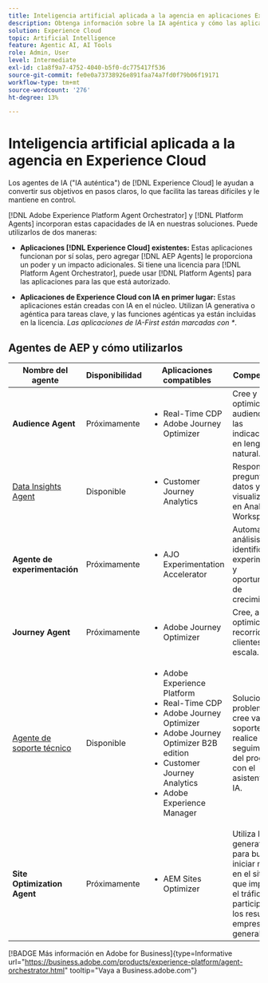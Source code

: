 ```yaml
---
title: Inteligencia artificial aplicada a la agencia en aplicaciones Experience Cloud
description: Obtenga información sobre la IA agéntica y cómo las aplicaciones de Experience Cloud utilizan el marco de trabajo agéntico de Adobe.
solution: Experience Cloud
topic: Artificial Intelligence
feature: Agentic AI, AI Tools
role: Admin, User
level: Intermediate
exl-id: c1a8f9a7-4752-4040-b5f0-dc775417f536
source-git-commit: fe0e0a73738926e891faa74a7fd0f79b06f19171
workflow-type: tm+mt
source-wordcount: '276'
ht-degree: 13%

---
```


# Inteligencia artificial aplicada a la agencia en Experience Cloud

Los agentes de IA (&quot;IA auténtica&quot;) de [!DNL Experience Cloud] le ayudan a convertir sus objetivos en pasos claros, lo que facilita las tareas difíciles y le mantiene en control.

[!DNL Adobe Experience Platform Agent Orchestrator] y [!DNL Platform Agents] incorporan estas capacidades de IA en nuestras soluciones. Puede utilizarlos de dos maneras:

* **Aplicaciones [!DNL Experience Cloud] existentes:** Estas aplicaciones funcionan por sí solas, pero agregar [!DNL AEP Agents] le proporciona un poder y un impacto adicionales. Si tiene una licencia para [!DNL Platform Agent Orchestrator], puede usar [!DNL Platform Agents] para las aplicaciones para las que está autorizado.

* **Aplicaciones de Experience Cloud con IA en primer lugar:** Estas aplicaciones están creadas con IA en el núcleo. Utilizan IA generativa o agéntica para tareas clave, y las funciones agénticas ya están incluidas en la licencia. _Las aplicaciones de IA-First están marcadas con *_.

## Agentes de AEP y cómo utilizarlos

| Nombre del agente | Disponibilidad | Aplicaciones compatibles | Competencias |
|---|----------|------------|----------|
| **Audience Agent** | Próximamente | <ul><li>Real-Time CDP</li><li>Adobe Journey Optimizer</li></ul> | Cree y optimice audiencias con las indicaciones en lenguaje natural. |
| [Data Insights Agent](https://experienceleague.adobe.com/en/docs/analytics-platform/using/cja-overview/cja-b2c-overview/data-analysis-ai) | Disponible | <ul><li>Customer Journey Analytics</li></ul> | Responda a preguntas de datos y cree visualizaciones en Analysis Workspace. |
| **Agente de experimentación** | Próximamente | <ul><li>AJO Experimentation Accelerator</li></ul> | Automatice el análisis para identificar experimentos y oportunidades de crecimiento.* |
| **Journey Agent** | Próximamente | <ul><li>Adobe Journey Optimizer</li></ul> | Cree, analice y optimice recorridos de clientes a escala. |
| [Agente de soporte técnico](https://experienceleague.adobe.com/en/docs/experience-platform/ai-assistant/new-features/customer-support) | Disponible | <ul><li>Adobe Experience Platform</li><li>Real-Time CDP</li><li>Adobe Journey Optimizer</li><li>Adobe Journey Optimizer B2B edition</li><li>Customer Journey Analytics</li><li>Adobe Experience Manager</li></ul> | Solucione problemas, cree vales de soporte y realice un seguimiento del progreso con el asistente de IA. |
| **Site Optimization Agent** | Próximamente | <ul><li>AEM Sites Optimizer</li></ul> | Utiliza IA generativa para buscar e iniciar mejoras en el sitio web que impulsen el tráfico, la participación y los resultados empresariales generales.* |



[!BADGE Más información en Adobe for Business]{type=Informative url="https://business.adobe.com/products/experience-platform/agent-orchestrator.html" tooltip="Vaya a Business.adobe.com"}

<!-- 
* [Product Support Agent](https://experienceleague.adobe.com/en/docs/experience-platform/ai-assistant/new-features/customer-support) is a self-serve debugging and troubleshooting capability of [!UICONTROL AI Assistant] that you can use for Experience Platform features and applications. Troubleshoot support issues without leaving your workflows, create customer support tickets, and track case progress using AI Assistant.
* [Data Insights Agent](https://experienceleague.adobe.com/en/docs/analytics-platform/using/cja-overview/cja-b2c-overview/data-analysis-ai) is accessible from the AI Assistant in Customer Journey Analytics. It is a generative AI conversation agent that quickly and efficiently answers questions about your data. It builds relevant visualizations in Analysis Workspace using components from your data view and using your actual data. -->








